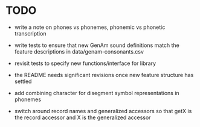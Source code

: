 # TODO

- write a note on phones vs phonemes, phonemic vs phonetic transcription

- write tests to ensure that new GenAm sound definitions match the feature
  descriptions in data/genam-consonants.csv

- revisit tests to specify new functions/interface for library

- the README needs significant revisions once new feature structure has settled

- add combining character for disegment symbol representations in phonemes

- switch around record names and generalized accessors so that getX is the
  record accessor and X is the generalized accessor
